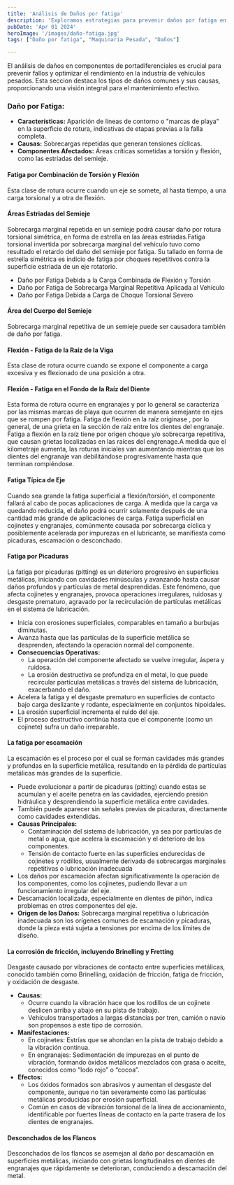 ```yaml
---
title: 'Análisis de Daños por fatiga'
description: 'Exploramos estrategias para prevenir daños por fatiga en portadiferenciales, enfatizando en la selección de lubricantes adecuados'
pubDate: 'Apr 01 2024'
heroImage: '/images/daño-fatiga.jpg'
tags: ["Daño por fatiga", "Maquinaria Pesada", "Daños"]

---
```

El análisis de daños en componentes de portadiferenciales es crucial para prevenir fallos y optimizar el rendimiento en la industria de vehículos pesados. Esta seccion destaca los tipos de daños comunes y sus causas, proporcionando una visión integral para el mantenimiento efectivo.
### Daño por Fatiga:
- **Características:** Aparición de líneas de contorno o "marcas de playa" en la superficie de rotura, indicativas de etapas previas a la falla completa.
- **Causas:** Sobrecargas repetidas que generan tensiones cíclicas.
- **Componentes Afectados:** Áreas críticas sometidas a torsión y flexión, como las estriadas del semieje.
#### Fatiga por Combinación de Torsión y Flexión
Esta clase de rotura ocurre cuando un eje se somete, al hasta tiempo, a una carga torsional y a otra de flexión.
#### Áreas Estriadas del Semieje
Sobrecarga marginal repetida en un semieje podrá causar daño por rotura torsional simétrica, en forma de estrella en las áreas estriadas.Fatiga torsional invertida por sobrecarga marginal del vehículo tuvo como resultado el retardo del daño del semieje por fatiga. Su tallado en forma de estrella simétrica es indicio de fatiga por choques repetitivos contra la superficie estriada de un eje rotatorio.
- Daño por Fatiga Debida a la Carga Combinada de Flexión y Torsión
- Daño por Fatiga de Sobrecarga Marginal Repetitiva Aplicada al Vehículo
- Daño por Fatiga Debida a Carga de Choque Torsional Severo
#### Área del Cuerpo del Semieje
Sobrecarga marginal repetitiva de un semieje puede ser causadora también de daño por fatiga.
#### Flexión - Fatiga de la Raíz de la Viga
Esta clase de rotura ocurre cuando se expone el componente a carga excesiva y es flexionado de una posición a otra.
#### Flexión - Fatiga en el Fondo de la Raíz del Diente
Esta forma de rotura ocurre en engranajes y por lo general se caracteriza por las mismas marcas de playa que ocurren de manera semejante en ejes que se rompen por fatiga. Fatiga de flexión en la raíz origínase , por lo general, de una grieta en la sección de raíz entre los dientes del engranaje.
Fatiga a flexión en la raíz tiene por origen choque y/o sobrecarga repetitiva, que causan grietas localizadas en las raíces del engrenage.A medida que el kilometraje aumenta, las roturas iniciales van aumentando
mientras que los dientes del engranaje van debilitándose progresivamente hasta que terminan rompiéndose.
#### Fatiga Típica de Eje
Cuando sea grande la fatiga superficial a flexión/torsión, el componente fallará al cabo de pocas aplicaciones de carga. A medida que la carga va
quedando reducida, el daño podrá ocurrir solamente después de una cantidad más grande de aplicaciones de carga.
Fatiga superficial en cojinetes y engranajes, comúnmente causada por sobrecarga cíclica y posiblemente acelerada por impurezas en el lubricante, se manifiesta como picaduras, escamación o desconchado.
#### Fatiga por Picaduras
La fatiga por picaduras (pitting) es un deterioro progresivo en superficies metálicas, iniciando con cavidades minúsculas y avanzando hasta causar daños profundos y partículas de metal desprendidas. Este fenómeno, que afecta cojinetes y engranajes, provoca operaciones irregulares, ruidosas y desgaste prematuro, agravado por la recirculación de partículas metálicas en el sistema de lubricación.
- Inicia con erosiones superficiales, comparables en tamaño a burbujas diminutas.
- Avanza hasta que las partículas de la superficie metálica se desprenden, afectando la operación normal del componente.
- **Consecuencias Operativas:**
    - La operación del componente afectado se vuelve irregular, áspera y ruidosa.
    - La erosión destructiva se profundiza en el metal, lo que puede recircular partículas metálicas a través del sistema de lubricación, exacerbando el daño.
- Acelera la fatiga y el desgaste prematuro en superficies de contacto bajo carga deslizante y rodante, especialmente en conjuntos hipoidales.
- La erosión superficial incrementa el ruido del eje.
- El proceso destructivo continúa hasta que el componente (como un cojinete) sufra un daño irreparable.
#### La fatiga por escamación
La escamación es el proceso por el cual se forman cavidades más grandes y profundas en la superficie metálica, resultando en la pérdida de partículas metálicas más grandes de la superficie.
- Puede evolucionar a partir de picaduras (pitting) cuando estas se acumulan y el aceite penetra en las cavidades, ejerciendo presión hidráulica y desprendiendo la superficie metálica entre cavidades.
- También puede aparecer sin señales previas de picaduras, directamente como cavidades extendidas.
- **Causas Principales:**
    - Contaminación del sistema de lubricación, ya sea por partículas de metal o agua, que acelera la escamación y el deterioro de los componentes.
    - Tensión de contacto fuerte en las superficies endurecidas de cojinetes y rodillos, usualmente derivada de sobrecargas marginales repetitivas o lubricación inadecuada
- Los daños por escamación afectan significativamente la operación de los componentes, como los cojinetes, pudiendo llevar a un funcionamiento irregular del eje.
- Descamación localizada, especialmente en dientes de piñón, indica problemas en otros componentes del eje.
- **Origen de los Daños:**
Sobrecarga marginal repetitiva o lubricación inadecuada son los orígenes comunes de escamación y picaduras, donde la pieza está sujeta a tensiones por encima de los límites de diseño.
#### La corrosión de fricción, incluyendo Brinelling y Fretting
Desgaste causado por vibraciones de contacto entre superficies metálicas, conocido también como Brinelling, oxidación de fricción, fatiga de fricción, y oxidación de desgaste.
- **Causas:**
    - Ocurre cuando la vibración hace que los rodillos de un cojinete deslicen arriba y abajo en su pista de trabajo.
    - Vehículos transportados a largas distancias por tren, camión o navío son propensos a este tipo de corrosión.
- **Manifestaciones:**
    - En cojinetes: Estrías que se ahondan en la pista de trabajo debido a la vibración continua.
    - En engranajes: Sedimentación de impurezas en el punto de vibración, formando óxidos metálicos mezclados con grasa o aceite, conocidos como “lodo rojo” o “cocoa”.
- **Efectos:**
    - Los óxidos formados son abrasivos y aumentan el desgaste del componente, aunque no tan severamente como las partículas metálicas producidas por erosión superficial.
    - Común en casos de vibración torsional de la línea de accionamiento, identificable por fuertes líneas de contacto en la parte trasera de los dientes de engranajes.
#### Desconchados de los Flancos
Desconchados de los flancos se asemejan al daño por descamación en superficies metálicas, iniciando con grietas longitudinales en dientes de engranajes que rápidamente se deterioran, conduciendo a descamación del metal.